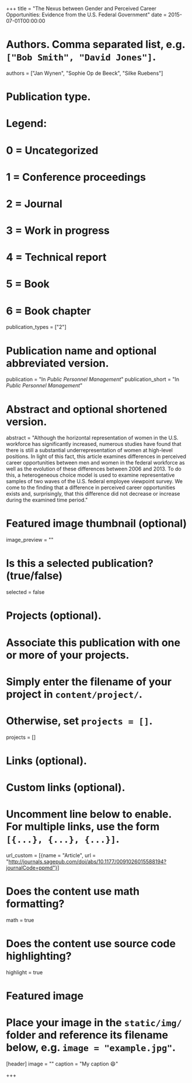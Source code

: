 +++
title = "The Nexus between Gender and Perceived Career Opportunities: Evidence from the U.S. Federal Government"
date = 2015-07-01T00:00:00

# Authors. Comma separated list, e.g. `["Bob Smith", "David Jones"]`.
authors = ["Jan Wynen", "Sophie Op de Beeck", "Silke Ruebens"]

# Publication type.
# Legend:
# 0 = Uncategorized
# 1 = Conference proceedings
# 2 = Journal
# 3 = Work in progress
# 4 = Technical report
# 5 = Book
# 6 = Book chapter
publication_types = ["2"]

# Publication name and optional abbreviated version.
publication = "In *Public Personnel Management*"
publication_short = "In *Public Personnel Management*"

# Abstract and optional shortened version.
abstract = "Although the horizontal representation of women in the U.S. workforce has significantly increased, numerous studies have found that there is still a substantial underrepresentation of women at high-level positions. In light of this fact, this article examines differences in perceived career opportunities between men and women in the federal workforce as well as the evolution of these differences between 2006 and 2013. To do this, a heterogeneous choice model is used to examine representative samples of two waves of the U.S. federal employee viewpoint survey. We come to the finding that a difference in perceived career opportunities exists and, surprisingly, that this difference did not decrease or increase during the examined time period."

# Featured image thumbnail (optional)
image_preview = ""

# Is this a selected publication? (true/false)
selected = false

# Projects (optional).
#   Associate this publication with one or more of your projects.
#   Simply enter the filename of your project in `content/project/`.
#   Otherwise, set `projects = []`.
projects = []

# Links (optional).


# Custom links (optional).
#   Uncomment line below to enable. For multiple links, use the form `[{...}, {...}, {...}]`.
url_custom = [{name = "Article", url = "http://journals.sagepub.com/doi/abs/10.1177/0091026015588194?journalCode=ppmd"}]

# Does the content use math formatting?
math = true

# Does the content use source code highlighting?
highlight = true

# Featured image
# Place your image in the `static/img/` folder and reference its filename below, e.g. `image = "example.jpg"`.
[header]
image = ""
caption = "My caption :smile:"

+++


